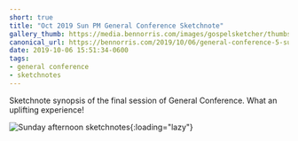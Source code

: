 ```yaml
---
short: true
title: "Oct 2019 Sun PM General Conference Sketchnote"
gallery_thumb: https://media.bennorris.com/images/gospelsketcher/thumbs/oct-19-5-sun-pm.jpg
canonical_url: https://bennorris.com/2019/10/06/general-conference-5-sun-pm-sketchnote
date: 2019-10-06 15:51:34-0600
tags:
- general conference
- sketchnotes
---
```


Sketchnote synopsis of the final session of General Conference. What an uplifting experience!

![Sunday afternoon sketchnotes](https://media.bennorris.com/images/gospelsketcher/general-conference/oct-2019/oct-19-5-sun-pm.jpg){:loading="lazy"}
